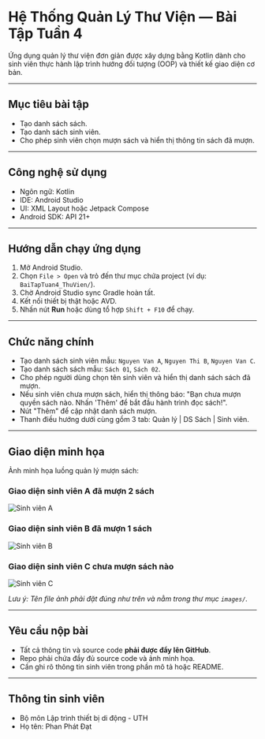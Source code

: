 # Hệ Thống Quản Lý Thư Viện — Bài Tập Tuần 4

Ứng dụng quản lý thư viện đơn giản được xây dựng bằng Kotlin dành cho sinh viên thực hành lập trình hướng đối tượng (OOP) và thiết kế giao diện cơ bản.

---

## Mục tiêu bài tập

- Tạo danh sách sách.
- Tạo danh sách sinh viên.
- Cho phép sinh viên chọn mượn sách và hiển thị thông tin sách đã mượn.

---

## Công nghệ sử dụng

- Ngôn ngữ: Kotlin  
- IDE: Android Studio  
- UI: XML Layout hoặc Jetpack Compose  
- Android SDK: API 21+

---

## Hướng dẫn chạy ứng dụng

1. Mở Android Studio.
2. Chọn `File > Open` và trỏ đến thư mục chứa project (ví dụ: `BaiTapTuan4_ThuVien/`).
3. Chờ Android Studio sync Gradle hoàn tất.
4. Kết nối thiết bị thật hoặc AVD.
5. Nhấn nút **Run** hoặc dùng tổ hợp `Shift + F10` để chạy.

---

## Chức năng chính

- Tạo danh sách sinh viên mẫu: `Nguyen Van A`, `Nguyen Thi B`, `Nguyen Van C`.
- Tạo danh sách sách mẫu: `Sách 01`, `Sách 02`.
- Cho phép người dùng chọn tên sinh viên và hiển thị danh sách sách đã mượn.
- Nếu sinh viên chưa mượn sách, hiển thị thông báo: "Bạn chưa mượn quyền sách nào. Nhấn 'Thêm' để bắt đầu hành trình đọc sách!".
- Nút "Thêm" để cập nhật danh sách mượn.
- Thanh điều hướng dưới cùng gồm 3 tab: Quản lý | DS Sách | Sinh viên.

---

## Giao diện minh họa

Ảnh minh họa luồng quản lý mượn sách:

### Giao diện sinh viên A đã mượn 2 sách

![Sinh viên A](images/BTVN_01_1.jpg)

### Giao diện sinh viên B đã mượn 1 sách

![Sinh viên B](images/BTVN_01_2.jpg)

### Giao diện sinh viên C chưa mượn sách nào

![Sinh viên C](images/BTVN_01_3.jpg)

*Lưu ý: Tên file ảnh phải đặt đúng như trên và nằm trong thư mục `images/`.*

---

## Yêu cầu nộp bài

- Tất cả thông tin và source code **phải được đẩy lên GitHub**.
- Repo phải chứa đầy đủ source code và ảnh minh họa.
- Cần ghi rõ thông tin sinh viên trong phần mô tả hoặc README.

---

## Thông tin sinh viên

- Bộ môn Lập trình thiết bị di động - UTH  
- Họ tên: Phan Phát Đạt
